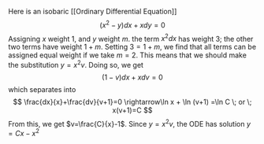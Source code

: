 Here is an isobaric [[Ordinary Differential Equation]]
$$
(x^2-y)dx+xdy=0
$$
Assigning $x$ weight 1, and $y$ weight $m$. the term $x^2dx$ has weight 3; the other two terms have weight $1+m$. Setting $3 = 1 +m$, we find that all terms can be assigned equal weight if we take $m=2$. This means that we should make the substitution $y=x^2v$. Doing so, we get
$$
(1-v)dx + xdv = 0
$$
which separates into 
$$
\frac{dx}{x}+\frac{dv}{v+1}=0 \rightarrow\ln x + \ln (v+1) =\ln C \; or \; x(v+1)=C
$$
From this, we get $v=\frac{C}{x}-1$. Since $y=x^2v$, the ODE has solution $y=Cx-x^2$
